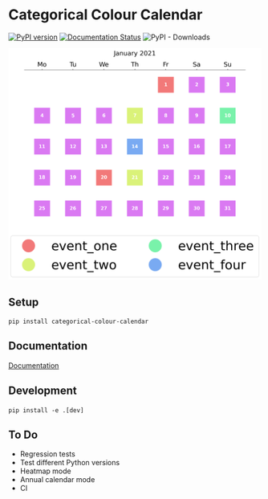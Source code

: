 # Categorical Colour Calendar
[![PyPI version](https://badge.fury.io/py/categorical-colour-calendar.svg)](https://badge.fury.io/py/categorical-colour-calendar)
[![Documentation Status](https://readthedocs.org/projects/categorical-colour-calendar/badge/?version=latest)](https://categorical-colour-calendar.readthedocs.io/en/latest/?badge=latest)
![PyPI - Downloads](https://img.shields.io/pypi/dm/categorical-colour-calendar)

![Example](https://raw.githubusercontent.com/erichards97/categorical-colour-calendar/main/docs/source/_static/ex1.png)


## Setup
```
pip install categorical-colour-calendar
```


## Documentation
[Documentation](https://categorical-colour-calendar.readthedocs.io/en/latest/)

## Development
```
pip install -e .[dev]
```

## To Do
- Regression tests
- Test different Python versions
- Heatmap mode
- Annual calendar mode
- CI